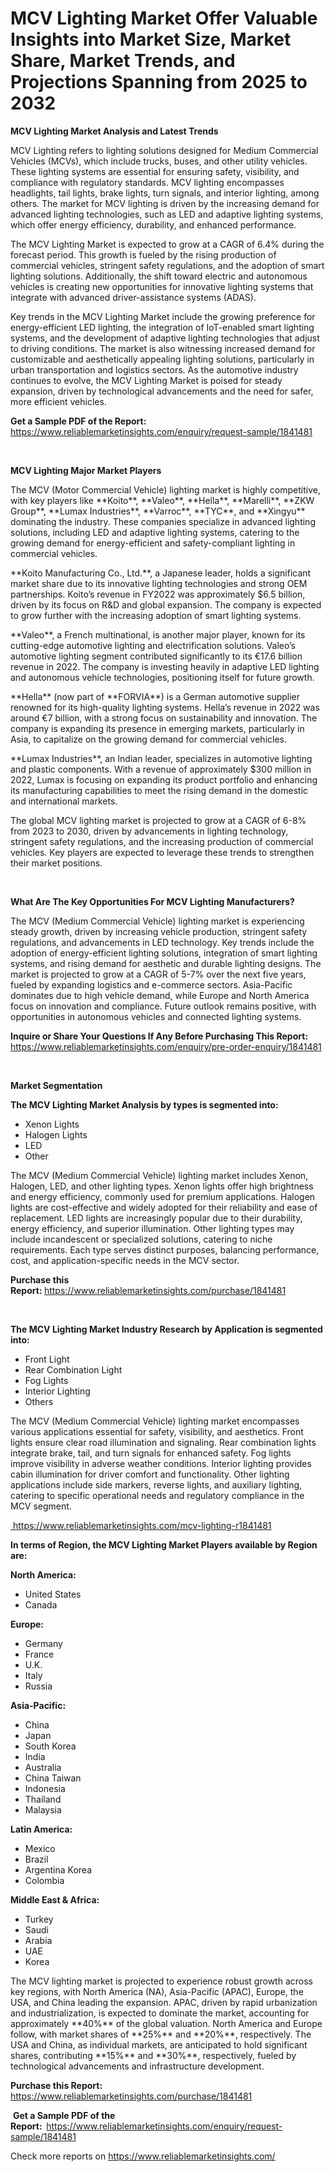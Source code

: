<p><h1>MCV Lighting Market Offer Valuable Insights into Market Size, Market Share, Market Trends, and Projections Spanning from 2025 to 2032</h1></p><p><strong>MCV Lighting Market Analysis and Latest Trends</strong></p>
<p><p>MCV Lighting refers to lighting solutions designed for Medium Commercial Vehicles (MCVs), which include trucks, buses, and other utility vehicles. These lighting systems are essential for ensuring safety, visibility, and compliance with regulatory standards. MCV lighting encompasses headlights, tail lights, brake lights, turn signals, and interior lighting, among others. The market for MCV lighting is driven by the increasing demand for advanced lighting technologies, such as LED and adaptive lighting systems, which offer energy efficiency, durability, and enhanced performance.</p><p>The MCV Lighting Market is expected to grow at a CAGR of 6.4% during the forecast period. This growth is fueled by the rising production of commercial vehicles, stringent safety regulations, and the adoption of smart lighting solutions. Additionally, the shift toward electric and autonomous vehicles is creating new opportunities for innovative lighting systems that integrate with advanced driver-assistance systems (ADAS).</p><p>Key trends in the MCV Lighting Market include the growing preference for energy-efficient LED lighting, the integration of IoT-enabled smart lighting systems, and the development of adaptive lighting technologies that adjust to driving conditions. The market is also witnessing increased demand for customizable and aesthetically appealing lighting solutions, particularly in urban transportation and logistics sectors. As the automotive industry continues to evolve, the MCV Lighting Market is poised for steady expansion, driven by technological advancements and the need for safer, more efficient vehicles.</p></p>
<p><strong>Get a Sample PDF of the Report:&nbsp;</strong> <a href="https://www.reliablemarketinsights.com/enquiry/request-sample/1841481?utm_campaign=1887&utm_medium=2&utm_source=Github&utm_content=ia&utm_term=24012025&utm_id=mcv-lighting">https://www.reliablemarketinsights.com/enquiry/request-sample/1841481</a></p>
<p>&nbsp;</p>
<p><strong>MCV Lighting Major Market Players</strong></p>
<p><p>The MCV (Motor Commercial Vehicle) lighting market is highly competitive, with key players like **Koito**, **Valeo**, **Hella**, **Marelli**, **ZKW Group**, **Lumax Industries**, **Varroc**, **TYC**, and **Xingyu** dominating the industry. These companies specialize in advanced lighting solutions, including LED and adaptive lighting systems, catering to the growing demand for energy-efficient and safety-compliant lighting in commercial vehicles.</p><p>**Koito Manufacturing Co., Ltd.**, a Japanese leader, holds a significant market share due to its innovative lighting technologies and strong OEM partnerships. Koito’s revenue in FY2022 was approximately $6.5 billion, driven by its focus on R&D and global expansion. The company is expected to grow further with the increasing adoption of smart lighting systems.</p><p>**Valeo**, a French multinational, is another major player, known for its cutting-edge automotive lighting and electrification solutions. Valeo’s automotive lighting segment contributed significantly to its €17.6 billion revenue in 2022. The company is investing heavily in adaptive LED lighting and autonomous vehicle technologies, positioning itself for future growth.</p><p>**Hella** (now part of **FORVIA**) is a German automotive supplier renowned for its high-quality lighting systems. Hella’s revenue in 2022 was around €7 billion, with a strong focus on sustainability and innovation. The company is expanding its presence in emerging markets, particularly in Asia, to capitalize on the growing demand for commercial vehicles.</p><p>**Lumax Industries**, an Indian leader, specializes in automotive lighting and plastic components. With a revenue of approximately $300 million in 2022, Lumax is focusing on expanding its product portfolio and enhancing its manufacturing capabilities to meet the rising demand in the domestic and international markets.</p><p>The global MCV lighting market is projected to grow at a CAGR of 6-8% from 2023 to 2030, driven by advancements in lighting technology, stringent safety regulations, and the increasing production of commercial vehicles. Key players are expected to leverage these trends to strengthen their market positions.</p></p>
<p>&nbsp;</p>
<p><strong>What Are The Key Opportunities For MCV Lighting Manufacturers?</strong></p>
<p><p>The MCV (Medium Commercial Vehicle) lighting market is experiencing steady growth, driven by increasing vehicle production, stringent safety regulations, and advancements in LED technology. Key trends include the adoption of energy-efficient lighting solutions, integration of smart lighting systems, and rising demand for aesthetic and durable lighting designs. The market is projected to grow at a CAGR of 5-7% over the next five years, fueled by expanding logistics and e-commerce sectors. Asia-Pacific dominates due to high vehicle demand, while Europe and North America focus on innovation and compliance. Future outlook remains positive, with opportunities in autonomous vehicles and connected lighting systems.</p></p>
<p><strong>Inquire or Share Your Questions If Any Before Purchasing This Report:</strong> <a href="https://www.reliablemarketinsights.com/enquiry/pre-order-enquiry/1841481?utm_campaign=1887&utm_medium=2&utm_source=Github&utm_content=ia&utm_term=24012025&utm_id=mcv-lighting">https://www.reliablemarketinsights.com/enquiry/pre-order-enquiry/1841481</a></p>
<p>&nbsp;</p>
<p><strong>Market Segmentation</strong></p>
<p><strong>The MCV Lighting Market Analysis by types is segmented into:</strong></p>
<p><ul><li>Xenon Lights</li><li>Halogen Lights</li><li>LED</li><li>Other</li></ul></p>
<p><p>The MCV (Medium Commercial Vehicle) lighting market includes Xenon, Halogen, LED, and other lighting types. Xenon lights offer high brightness and energy efficiency, commonly used for premium applications. Halogen lights are cost-effective and widely adopted for their reliability and ease of replacement. LED lights are increasingly popular due to their durability, energy efficiency, and superior illumination. Other lighting types may include incandescent or specialized solutions, catering to niche requirements. Each type serves distinct purposes, balancing performance, cost, and application-specific needs in the MCV sector.</p></p>
<p><strong>Purchase this Report:&nbsp;</strong><a href="https://www.reliablemarketinsights.com/purchase/1841481?utm_campaign=1887&utm_medium=2&utm_source=Github&utm_content=ia&utm_term=24012025&utm_id=mcv-lighting">https://www.reliablemarketinsights.com/purchase/1841481</a></p>
<p>&nbsp;</p>
<p><strong>The MCV Lighting Market Industry Research by Application is segmented into:</strong></p>
<p><ul><li>Front Light</li><li>Rear Combination Light</li><li>Fog Lights</li><li>Interior Lighting</li><li>Others</li></ul></p>
<p><p>The MCV (Medium Commercial Vehicle) lighting market encompasses various applications essential for safety, visibility, and aesthetics. Front lights ensure clear road illumination and signaling. Rear combination lights integrate brake, tail, and turn signals for enhanced safety. Fog lights improve visibility in adverse weather conditions. Interior lighting provides cabin illumination for driver comfort and functionality. Other lighting applications include side markers, reverse lights, and auxiliary lighting, catering to specific operational needs and regulatory compliance in the MCV segment.</p></p>
<p><a href="https://www.reliablemarketinsights.com/mcv-lighting-r1841481?utm_campaign=1887&utm_medium=2&utm_source=Github&utm_content=ia&utm_term=24012025&utm_id=mcv-lighting">&nbsp;https://www.reliablemarketinsights.com/mcv-lighting-r1841481</a></p>
<p><strong>In terms of Region, the MCV Lighting Market Players available by Region are:</strong></p>
<p>
    <p> <strong> North America: </strong>
        <ul>
            <li>United States</li>
            <li>Canada</li>
        </ul>
        </p> 
    <p> <strong> Europe: </strong>
        <ul>
            <li>Germany</li>
            <li>France</li>
            <li>U.K.</li>
            <li>Italy</li>
            <li>Russia</li>
        </ul>
        </p> 
    <p> <strong> Asia-Pacific: </strong>
        <ul>
            <li>China</li>
            <li>Japan</li>
            <li>South Korea</li>
            <li>India</li>
            <li>Australia</li>
            <li>China Taiwan</li>
            <li>Indonesia</li>
            <li>Thailand</li>
            <li>Malaysia</li>
        </ul>
        </p> 
    <p> <strong> Latin America: </strong>
        <ul>
            <li>Mexico</li>
            <li>Brazil</li>
            <li>Argentina Korea</li>
            <li>Colombia</li>
        </ul>
        </p> 
    <p> <strong> Middle East & Africa: </strong>
        <ul>
            <li>Turkey</li>
            <li>Saudi</li>
            <li>Arabia</li>
            <li>UAE</li>
            <li>Korea</li>
        </ul>
    </p>
    </p>
<p><p>The MCV lighting market is projected to experience robust growth across key regions, with North America (NA), Asia-Pacific (APAC), Europe, the USA, and China leading the expansion. APAC, driven by rapid urbanization and industrialization, is expected to dominate the market, accounting for approximately **40%** of the global valuation. North America and Europe follow, with market shares of **25%** and **20%**, respectively. The USA and China, as individual markets, are anticipated to hold significant shares, contributing **15%** and **30%**, respectively, fueled by technological advancements and infrastructure development.</p></p>
<p><strong>Purchase this Report: </strong><a href="https://www.reliablemarketinsights.com/purchase/1841481?utm_campaign=1887&utm_medium=2&utm_source=Github&utm_content=ia&utm_term=24012025&utm_id=mcv-lighting">https://www.reliablemarketinsights.com/purchase/1841481</a></p>
<p>&nbsp;<strong>Get a Sample PDF of the Report:&nbsp;&nbsp;</strong><a href="https://www.reliablemarketinsights.com/enquiry/request-sample/1841481?utm_campaign=1887&utm_medium=2&utm_source=Github&utm_content=ia&utm_term=24012025&utm_id=mcv-lighting">https://www.reliablemarketinsights.com/enquiry/request-sample/1841481</a></p>
<p><strong></strong></p>
<p>Check more reports on <a href="https://www.reliablemarketinsights.com/?utm_campaign=1887&utm_medium=2&utm_source=Github&utm_content=ia&utm_term=24012025&utm_id=mcv-lighting">https://www.reliablemarketinsights.com/</a></p>